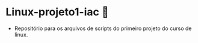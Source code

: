 # Linux-projeto1-iac 🐧
- Repositório para  os arquivos de scripts do primeiro projeto do curso de linux. 
